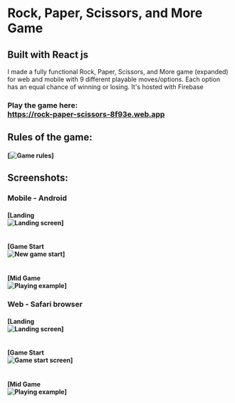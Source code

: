 # Rock, Paper, Scissors, and More Game

## Built with React js

I made a fully functional Rock, Paper, Scissors, and More game (expanded) for web and mobile with 9 different playable moves/options. Each option has an equal chance of winning or losing. It's hosted with Firebase

### Play the game here:<br />https://rock-paper-scissors-8f93e.web.app

## Rules of the game:

#### [![Game rules](https://i.imgur.com/vzzF1Qs.jpg)]

## Screenshots:

### Mobile - Android

#### [Landing<br />![Landing screen](https://i.imgur.com/aPYspyn.png)]

#### <br />[Game Start<br />![New game start](https://i.imgur.com/IZKyw8q.png)]

#### <br />[Mid Game<br />![Playing example](https://i.imgur.com/x7LOMaU.png)]

### Web - Safari browser

#### [Landing<br />![Landing screen](https://i.imgur.com/WbFXSe6.png)]

#### <br />[Game Start<br />![Game start screen](https://i.imgur.com/zTKb4ro.png)]

#### <br />[Mid Game<br />![Playing example](https://i.imgur.com/wp4Cafe.png)]
